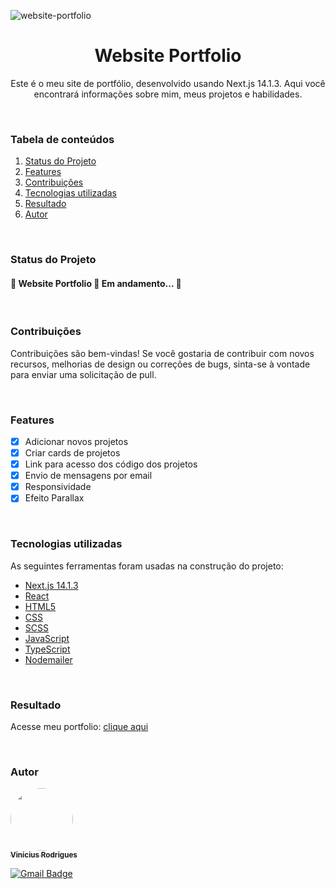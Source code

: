 ![website-portfolio](https://github.com/ViniciusRodrigues10/portfolio-website/assets/76957963/ea309aad-cb09-4186-a3a0-f8090c559d73)

<h1 align="center">Website Portfolio</h1>
<p align="center">Este é o meu site de portfólio, desenvolvido usando Next.js 14.1.3. Aqui você encontrará informações sobre mim, meus projetos e habilidades.</p>

<br/>

### Tabela de conteúdos
1. [Status do Projeto](#status-do-projeto)
2. [Features](#features)
3. [Contribuições](#contribuições)
4. [Tecnologias utilizadas](#tecnologias-utilizadas)
5. [Resultado](#resultado)
6. [Autor](#autor)

<br/>

### Status do Projeto
<h4 align=""> 
	🚧  Website Portfolio 🚀 Em andamento...  🚧
</h4>

<br/>

### Contribuições
Contribuições são bem-vindas! Se você gostaria de contribuir com novos recursos, melhorias de design ou correções de bugs, sinta-se à vontade para enviar uma solicitação de pull.

<br/>

### Features

- [x] Adicionar novos projetos
- [x] Criar cards de projetos
- [x] Link para acesso dos código dos projetos
- [x] Envio de mensagens por email
- [x] Responsividade
- [x] Efeito Parallax

<br/>

### Tecnologias utilizadas
As seguintes ferramentas foram usadas na construção do projeto:
- [Next.js 14.1.3](https://nextjs.org/)
- [React](https://react.dev/)
- [HTML5](https://ebaconline.com.br/blog/o-que-e-html5-seo)
- [CSS](https://developer.mozilla.org/pt-BR/docs/Web/CSS)
- [SCSS](https://sass-lang.com/)
- [JavaScript]([https://www.prisma.io/](https://developer.mozilla.org/pt-BR/docs/Web/JavaScript))
- [TypeScript](https://www.typescriptlang.org/)
- [Nodemailer](https://www.nodemailer.com/)
  
<br/>

### Resultado
Acesse meu portfolio: [clique aqui](https://portfolio-vinicius-rodrigues.netlify.app/)

<br/>

### Autor
<a href="https://www.linkedin.com/in/viniciusgonzagacavalcante/">
	<!-- <img src="https://avatars.githubusercontent.com/u/76957963?v=4" style="border-radius: 50%;" width="100px;" alt=""/> -->
	<img src="https://github.com/ViniciusRodrigues10/real-time-polls/assets/76957963/150fca30-7a34-46a6-826e-74b812fc4329" style="border-radius: 50%;" width="100px;" alt=""/>
<br />
	
<a href="https://www.linkedin.com/in/viniciusgonzagacavalcante/" title="vinicius-linkedin">
  <sub><b>Vinícius Rodrigues</b></sub>
</a>

[![Gmail Badge](https://img.shields.io/badge/-vinicius.gonzaga-c14438?style=flat-square&logo=Gmail&logoColor=white&link=mailto:tgmarinho@gmail.com)](mailto:vinicius.gonzaga@academico.ifpb.edu.br)
